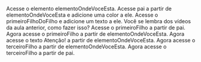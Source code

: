 Acesse o elemento elementoOndeVoceEsta.
Acesse pai a partir de elementoOndeVoceEsta e adicione uma color a ele.
Acesse o primeiroFilhoDoFilho e adicione um texto a ele. Você se lembra dos vídeos da aula anterior, como fazer isso?
Acesse o primeiroFilho a partir de pai.
Agora acesse o primeiroFilho a partir de elementoOndeVoceEsta.
Agora acesse o texto Atenção! a partir de elementoOndeVoceEsta.
Agora acesse o terceiroFilho a partir de elementoOndeVoceEsta.
Agora acesse o terceiroFilho a partir de pai.
